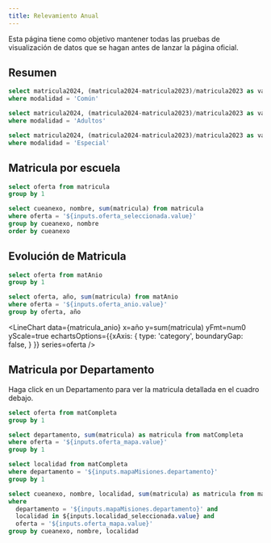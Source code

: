 ```yaml
---
title: Relevamiento Anual
---
```


Esta página tiene como objetivo mantener todas las pruebas de visualización de datos que se hagan antes de lanzar la página oficial.

## Resumen

```sql matricula_comun
select matricula2024, (matricula2024-matricula2023)/matricula2023 as variacion from matModalidad
where modalidad = 'Común'
```

```sql matricula_adultos
select matricula2024, (matricula2024-matricula2023)/matricula2023 as variacion from matModalidad
where modalidad = 'Adultos'
```

```sql matricula_especial
select matricula2024, (matricula2024-matricula2023)/matricula2023 as variacion from matModalidad
where modalidad = 'Especial'
```

<BigValue 
  data={matricula_comun}
  title="Matricula Común" 
  value=matricula2024
  comparison=variacion
  comparisonFmt=pct1
  comparisonTitle="con respecto a 2023"
/>

<BigValue 
  data={matricula_adultos}
  title="Matricula Adultos" 
  value=matricula2024
  fmt=num0
  comparison=variacion
  comparisonFmt=pct1
  comparisonTitle="con respecto a 2023"
/>

<BigValue 
  data={matricula_especial}
  title="Matricula Especial" 
  value=matricula2024
  comparison=variacion
  comparisonFmt=pct1
  comparisonTitle="con respecto a 2023"
/>

## Matricula por escuela

```sql solo_ofertas
select oferta from matricula
group by 1
```

<Dropdown
  name=oferta_seleccionada
  data={solo_ofertas}
  value=oferta
  title="Seleccione una Oferta"
  defaultValue="Común - Primaria de 7 años "
/>

```sql matricula_completa
select cueanexo, nombre, sum(matricula) from matricula
where oferta = '${inputs.oferta_seleccionada.value}'
group by cueanexo, nombre
order by cueanexo
```

<DataTable data={matricula_completa} search=true totalRow=true rowShading=true>
  <Column id="cueanexo" fmt=id totalAgg="Total Oferta" align=left/>
  <Column id="nombre" align=left/>
  <Column id="sum(matricula)" title="Matricula Total" align=right/>  
</DataTable>

## Evolución de Matricula

```sql ofertas_anio
select oferta from matAnio
group by 1
```

<Dropdown
  name=oferta_anio
  data={ofertas_anio}
  value=oferta
  title="Seleccione una Oferta"
  defaultValue="Común - Primaria de 7 años "
/>

```sql matricula_anio
select oferta, año, sum(matricula) from matAnio
where oferta = '${inputs.oferta_anio.value}'
group by oferta, año
```

<LineChart 
  data={matricula_anio}
  x=año
  y=sum(matricula)
  yFmt=num0
  yScale=true
  echartsOptions={{xAxis: {
      type: 'category',
      boundaryGap: false,
    }
  }}
  series=oferta
/>

## Matricula por Departamento

Haga click en un Departamento para ver la matricula detallada en el cuadro debajo.

```sql ofertas_mapa
select oferta from matCompleta
group by 1
```

<Dropdown
  name=oferta_mapa
  data={ofertas_mapa}
  value=oferta
  title="Seleccione una Oferta"
  defaultValue="Común - Primaria de 7 años "
/>

```sql matricula_departamento
select departamento, sum(matricula) as matricula from matCompleta
where oferta = '${inputs.oferta_mapa.value}'
group by 1
```

<AreaMap 
  data={matricula_departamento} 
  areaCol=departamento
  geoJsonUrl=https://raw.githubusercontent.com/mgaitan/departamentos_argentina/refs/heads/master/departamentos-misiones.json
  geoId=departamento
  value=matricula
  borderWidth=2
  height=600
  name=mapaMisiones
/>

```sql localidades
select localidad from matCompleta
where departamento = '${inputs.mapaMisiones.departamento}'
group by 1
```

<Dropdown
  name=localidad_seleccionada
  data={localidades}
  value=localidad
  multiple=true
  title="Seleccione Localidades"
/>

```sql departamento_seleccionado
select cueanexo, nombre, localidad, sum(matricula) as matricula from matCompleta
where 
  departamento = '${inputs.mapaMisiones.departamento}' and 
  localidad in ${inputs.localidad_seleccionada.value} and
  oferta = '${inputs.oferta_mapa.value}'
group by cueanexo, nombre, localidad
```

<DataTable data={departamento_seleccionado} search=true totalRow=true rowShading=true emptyMessage="No hay datos para mostrar">
  <Column id="cueanexo" fmt=id totalAgg="Total Escuelas" align=left/>
  <Column id="nombre" align=left/>
  <Column id="localidad" align=left/>
  <Column id="matricula" title="Matricula" align=right/>  
</DataTable>